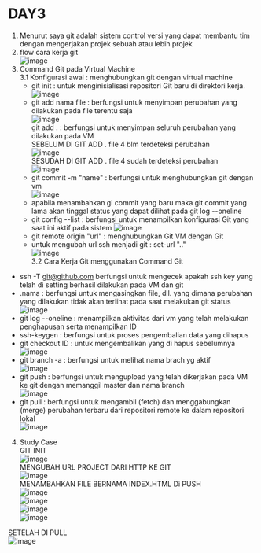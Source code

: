 # DAY3

1. Menurut saya git adalah sistem control versi yang dapat membantu tim dengan mengerjakan projek sebuah atau lebih projek
2. flow cara kerja git <br>
![image](https://github.com/user-attachments/assets/145e593d-9baf-4136-97a5-4e9e9214e039) <br>
3. Command Git pada Virtual Machine <br>
3.1 Konfigurasi awal : menghubungkan git dengan virtual machine <br>
   - git init : untuk menginisialisasi repositori Git baru di direktori kerja. <br>
   ![image](https://github.com/user-attachments/assets/770b9701-7193-477b-a416-236bfff00d71) <br> 
   - git add nama file : berfungsi untuk menyimpan perubahan yang dilakukan pada file terentu saja <br>
     ![image](https://github.com/user-attachments/assets/35ee9100-2736-4bf1-9382-0010e47d71b5) <br>
     git add . : berfungsi untuk menyimpan seluruh perubahan yang dilakukan pada VM <br>
   SEBELUM DI GIT ADD . file 4 blm terdeteksi perubahan <br>
![image](https://github.com/user-attachments/assets/96cb8583-bf1b-4309-a025-b4b4256cf748) <br>
SESUDAH DI GIT ADD . file 4 sudah terdeteksi perubahan <br>
![image](https://github.com/user-attachments/assets/108c621a-1412-4b57-9431-89a5c0bfbe9d) <br>
   - git commit -m "name" : berfungsi untuk menghubungkan git dengan vm <br>
   ![image](https://github.com/user-attachments/assets/112b31d6-70ff-4532-a72e-0fb17bd96e67) <br>
   - apabila menambahkan gi commit yang baru maka git commit yang lama akan tinggal status yang dapat dilihat pada git log --oneline <br>
   - git config --list : berfungsi untuk menampilkan konfigurasi Git yang saat ini aktif pada sistem
![image](https://github.com/user-attachments/assets/a4d4e107-fa7b-4318-b8b0-1b4ce8237b9d) <br>
   - git remote origin "url" : menghubungkan Git VM dengan Git <br>
   - untuk mengubah url ssh menjadi git : set-url ".." <br>
   ![image](https://github.com/user-attachments/assets/f07daf64-31cc-4b2f-88dd-305683f3df5e) <br>
3.2 Cara Kerja Git menggunakan Command Git
- ssh -T git@github.com berfungsi untuk mengecek apakah ssh key yang telah di setting berhasil dilakukan pada VM dan git <br>
- .nama : berfungsi untuk mengasingkan file, dll. yang dimana perubahan yang dilakukan tidak akan terlihat pada saat melakukan git status
  ![image](https://github.com/user-attachments/assets/fa858274-74e6-4a47-acd2-a512046a4de9) <br>
- git log --oneline : menampilkan aktivitas dari vm yang telah melakukan penghapusan serta menampilkan ID <br>
- ssh-keygen : berfungsi untuk proses pengembalian data yang dihapus  <br>
- git checkout ID : untuk mengembalikan yang di hapus sebelumnya <br>
 ![image](https://github.com/user-attachments/assets/5444d5ed-6252-4f89-86c0-1423271ed0da) <br>
- git branch -a : berfungsi untuk melihat nama brach yg aktif <br>
![image](https://github.com/user-attachments/assets/066aed7e-39da-4aac-b013-0ba41122ca25) <br>
- git push : berfungsi untuk mengupload yang telah dikerjakan pada VM ke git dengan memanggil master dan nama branch <br>
  ![image](https://github.com/user-attachments/assets/b25ea2a3-4d64-47ab-8fec-0a5558ca84fe) <br>
- git pull : berfungsi untuk mengambil (fetch) dan menggabungkan (merge) perubahan terbaru dari repositori remote ke dalam repositori lokal <br>
![image](https://github.com/user-attachments/assets/ffb082c7-6b58-4b2b-b110-8121f6a66006) <br>

4. Study Case <br>
GIT INIT <br>
![image](https://github.com/user-attachments/assets/d49c2949-b75d-4bac-aed3-68419e8be8b9) <br>
MENGUBAH URL PROJECT DARI HTTP KE GIT <br>
![image](https://github.com/user-attachments/assets/647ab339-61b3-450c-b3d5-017280ef4ffa) <br>
MENAMBAHKAN FILE BERNAMA INDEX.HTML Di PUSH <br>
![image](https://github.com/user-attachments/assets/8a3a97c2-43ba-4af3-9f5a-a470c6cbcf07) <br>
![image](https://github.com/user-attachments/assets/431b3778-e772-4588-8c2b-2d33d1c4aa78) <br>
![image](https://github.com/user-attachments/assets/0b949f24-9316-4885-ae2a-aaa1d1ee60c7) <br>
![image](https://github.com/user-attachments/assets/3d0b194a-8e21-4205-a00c-6985b3bfb928) <br>

SETELAH DI PULL <br>
![image](https://github.com/user-attachments/assets/f826cb45-3d56-411e-bc45-c2b2b1691efb)







  



